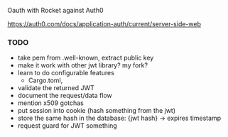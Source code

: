 
Oauth with Rocket against Auth0

https://auth0.com/docs/application-auth/current/server-side-web

### TODO

* take pem from .well-known, extract public key
* make it work with other jwt library? my fork?
* learn to do configurable features
  * Cargo.toml,
* validate the returned JWT
* document the request/data flow
* mention x509 gotchas
* put session into cookie (hash something from the jwt)
* store the same hash in the database: {jwt hash} -> expires timestamp
* request guard for JWT something



